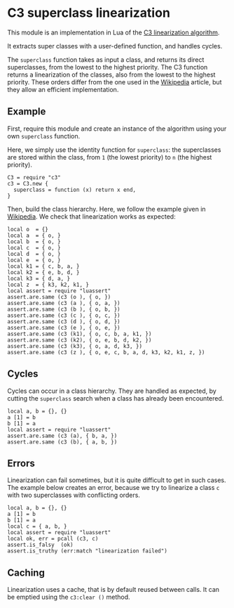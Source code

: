 C3 superclass linearization
===========================

This module is an implementation in Lua of the
[C3 linearization algorithm](http://en.wikipedia.org/wiki/C3_linearization).

It extracts super classes with a user-defined function,
and handles cycles.

The `superclass` function takes as input a class, and returns its direct
superclasses, from the lowest to the highest priority.
The C3 function returns a linearization of the classes, also from
the lowest to the highest priority. These orders differ from the one used in
the [Wikipedia](http://en.wikipedia.org/wiki/C3_linearization) article,
but they allow an efficient implementation.

Example
-------

First, require this module and create an instance of the algorithm
using your own `superclass` function.

Here, we simply use the identity function for `superclass`: the superclasses
are stored within the class, from `1` (the lowest priority) to `n` (the
highest priority).

    C3 = require "c3"
    c3 = C3.new {
      superclass = function (x) return x end,
    }

Then, build the class hierarchy. Here, we follow the example given in
[Wikipedia](http://en.wikipedia.org/wiki/C3_linearization). We check that
linearization works as expected:

    local o  = {}
    local a  = { o, }
    local b  = { o, }
    local c  = { o, }
    local d  = { o, }
    local e  = { o, }
    local k1 = { c, b, a, }
    local k2 = { e, b, d, }
    local k3 = { d, a, }
    local z  = { k3, k2, k1, }
    local assert = require "luassert"
    assert.are.same (c3 (o ), { o, })
    assert.are.same (c3 (a ), { o, a, })
    assert.are.same (c3 (b ), { o, b, })
    assert.are.same (c3 (c ), { o, c, })
    assert.are.same (c3 (d ), { o, d, })
    assert.are.same (c3 (e ), { o, e, })
    assert.are.same (c3 (k1), { o, c, b, a, k1, })
    assert.are.same (c3 (k2), { o, e, b, d, k2, })
    assert.are.same (c3 (k3), { o, a, d, k3, })
    assert.are.same (c3 (z ), { o, e, c, b, a, d, k3, k2, k1, z, })

Cycles
------

Cycles can occur in a class hierarchy. They are handled as expected,
by cutting the `superclass` search when a class has already been encountered.

    local a, b = {}, {}
    a [1] = b
    b [1] = a
    local assert = require "luassert"
    assert.are.same (c3 (a), { b, a, })
    assert.are.same (c3 (b), { a, b, })

Errors
------

Linearization can fail sometimes, but it is quite difficult to get in such
cases. The example below creates an error, because we try to linearize
a class `c` with two superclasses with conflicting orders.

    local a, b = {}, {}
    a [1] = b
    b [1] = a
    local c = { a, b, }
    local assert = require "luassert"
    local ok, err = pcall (c3, c)
    assert.is_falsy  (ok)
    assert.is_truthy (err:match "linearization failed")

Caching
-------

Linearization uses a cache, that is by default reused between calls.
It can be emptied using the `c3:clear ()` method.
